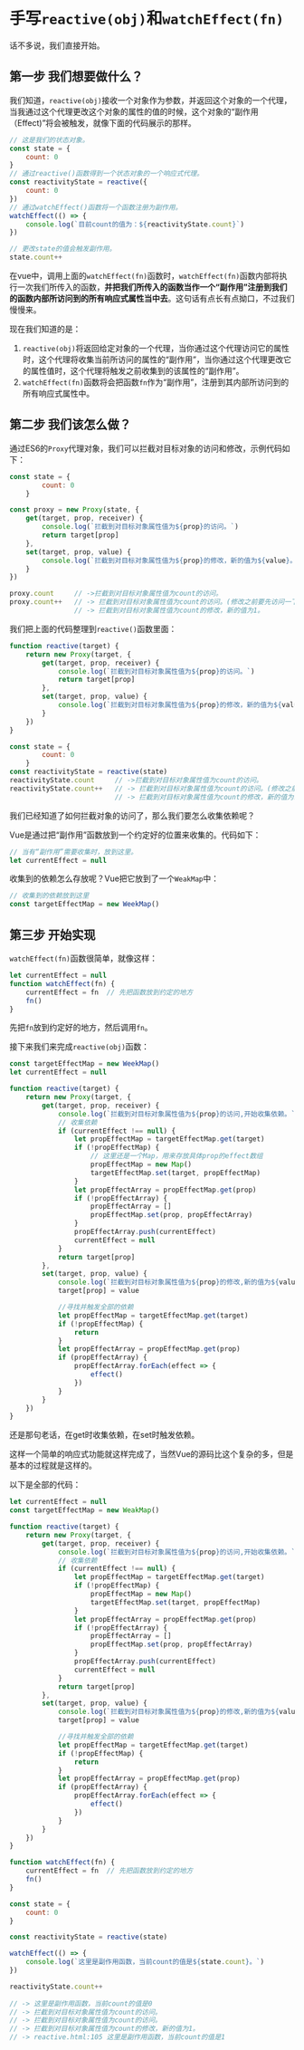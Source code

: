 # 手写`reactive(obj)`和`watchEffect(fn)`

话不多说，我们直接开始。

## 第一步 我们想要做什么？

我们知道，`reactive(obj)`接收一个对象作为参数，并返回这个对象的一个代理，当我通过这个代理更改这个对象的属性的值的时候，这个对象的“副作用（Effect)”将会被触发，就像下面的代码展示的那样。

```js
// 这是我们的状态对象。
const state = {
    count: 0
}
// 通过reactive()函数得到一个状态对象的一个响应式代理。
const reactivityState = reactive({
    count: 0
})
// 通过watchEffect()函数将一个函数注册为副作用。
watchEffect(() => {
    console.log(`目前count的值为：${reactivityState.count}`)
})

// 更改state的值会触发副作用。
state.count++
```

在vue中，调用上面的`watchEffect(fn)`函数时，`watchEffect(fn)`函数内部将执行一次我们所传入的函数，**并把我们所传入的函数当作一个“副作用”注册到我们的函数内部所访问到的所有响应式属性当中去**。这句话有点长有点拗口，不过我们慢慢来。

现在我们知道的是：

1. `reactive(obj)`将返回给定对象的一个代理，当你通过这个代理访问它的属性时，这个代理将收集当前所访问的属性的“副作用”，当你通过这个代理更改它的属性值时，这个代理将触发之前收集到的该属性的“副作用”。
2. `watchEffect(fn)`函数将会把函数`fn`作为“副作用”，注册到其内部所访问到的所有响应式属性中。

## 第二步 我们该怎么做？

通过ES6的`Proxy`代理对象，我们可以拦截对目标对象的访问和修改，示例代码如下：

```js
const state = {
        count: 0
    }

const proxy = new Proxy(state, {
    get(target, prop, receiver) {
        console.log(`拦截到对目标对象属性值为${prop}的访问。`)
        return target[prop]
    },
    set(target, prop, value) {
        console.log(`拦截到对目标对象属性值为${prop}的修改，新的值为${value}。`)
    }
})

proxy.count     // ->拦截到对目标对象属性值为count的访问。
proxy.count++   // -> 拦截到对目标对象属性值为count的访问。(修改之前要先访问一下)
                // -> 拦截到对目标对象属性值为count的修改，新的值为1。
```

我们把上面的代码整理到`reactive()`函数里面：

``` js
function reactive(target) {
    return new Proxy(target, {
        get(target, prop, receiver) {
            console.log(`拦截到对目标对象属性值为${prop}的访问。`)
            return target[prop]
        },
        set(target, prop, value) {
            console.log(`拦截到对目标对象属性值为${prop}的修改，新的值为${value}。`)
        }
    })
}

const state = {
        count: 0
    }
const reactivityState = reactive(state)
reactivityState.count     // ->拦截到对目标对象属性值为count的访问。
reactivityState.count++   // -> 拦截到对目标对象属性值为count的访问。(修改之前要先访问一下)
                          // -> 拦截到对目标对象属性值为count的修改，新的值为1。
```

我们已经知道了如何拦截对象的访问了，那么我们要怎么收集依赖呢？

Vue是通过把“副作用”函数放到一个约定好的位置来收集的。代码如下：

```js
// 当有“副作用”需要收集时，放到这里。
let currentEffect = null

```

收集到的依赖怎么存放呢？Vue把它放到了一个`WeakMap`中：

```js
// 收集到的依赖放到这里
const targetEffectMap = new WeekMap()
```

## 第三步 开始实现

`watchEffect(fn)`函数很简单，就像这样：

``` js
let currentEffect = null
function watchEffect(fn) {
    currentEffect = fn  // 先把函数放到约定的地方
    fn()
}
```

先把`fn`放到约定好的地方，然后调用`fn`。

接下来我们来完成`reactive(obj)`函数：

``` js
const targetEffectMap = new WeekMap()
let currentEffect = null

function reactive(target) {
    return new Proxy(target, {
        get(target, prop, receiver) {
            console.log(`拦截到对目标对象属性值为${prop}的访问,开始收集依赖。`)
            // 收集依赖
            if (currentEffect !== null) {
                let propEffectMap = targetEffectMap.get(target)
                if (!propEffectMap) {
                    // 这里还是一个Map，用来存放具体prop的effect数组
                    propEffectMap = new Map()
                    targetEffectMap.set(target, propEffectMap)
                }
                let propEffectArray = propEffectMap.get(prop)
                if (!propEffectArray) {
                    propEffectArray = []
                    propEffectMap.set(prop, propEffectArray)
                }
                propEffectArray.push(currentEffect)
                currentEffect = null
            }
            return target[prop]
        },
        set(target, prop, value) {
            console.log(`拦截到对目标对象属性值为${prop}的修改,新的值为${value},尝试触发副作用。`)
            target[prop] = value

            //寻找并触发全部的依赖
            let propEffectMap = targetEffectMap.get(target)
            if (!propEffectMap) {
                return
            }
            let propEffectArray = propEffectMap.get(prop)
            if (propEffectArray) {
                propEffectArray.forEach(effect => {
                    effect()
                })
            }
        }
    })
}
```

还是那句老话，在get时收集依赖，在set时触发依赖。

这样一个简单的响应式功能就这样完成了，当然Vue的源码比这个复杂的多，但是基本的过程就是这样的。

以下是全部的代码：

``` js
let currentEffect = null
const targetEffectMap = new WeakMap()

function reactive(target) {
    return new Proxy(target, {
        get(target, prop, receiver) {
            console.log(`拦截到对目标对象属性值为${prop}的访问,开始收集依赖。`)
            // 收集依赖
            if (currentEffect !== null) {
                let propEffectMap = targetEffectMap.get(target)
                if (!propEffectMap) {
                    propEffectMap = new Map()
                    targetEffectMap.set(target, propEffectMap)
                }
                let propEffectArray = propEffectMap.get(prop)
                if (!propEffectArray) {
                    propEffectArray = []
                    propEffectMap.set(prop, propEffectArray)
                }
                propEffectArray.push(currentEffect)
                currentEffect = null
            }
            return target[prop]
        },
        set(target, prop, value) {
            console.log(`拦截到对目标对象属性值为${prop}的修改,新的值为${value},尝试触发副作用`)
            target[prop] = value

            //寻找并触发全部的依赖
            let propEffectMap = targetEffectMap.get(target)
            if (!propEffectMap) {
                return
            }
            let propEffectArray = propEffectMap.get(prop)
            if (propEffectArray) {
                propEffectArray.forEach(effect => {
                    effect()
                })
            }
        }
    })
}

function watchEffect(fn) {
    currentEffect = fn  // 先把函数放到约定的地方
    fn()
}

const state = {
    count: 0
}

const reactivityState = reactive(state)

watchEffect(() => {
    console.log(`这里是副作用函数，当前count的值是${state.count}。`)
})

reactivityState.count++   
                              
// -> 这里是副作用函数，当前count的值是0
// -> 拦截到对目标对象属性值为count的访问。
// -> 拦截到对目标对象属性值为count的访问。
// -> 拦截到对目标对象属性值为count的修改，新的值为1。
// -> reactive.html:105 这里是副作用函数，当前count的值是1
```
